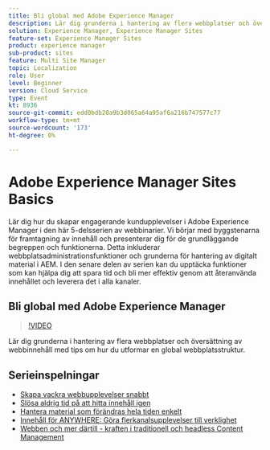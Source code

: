 ```yaml
---
title: Bli global med Adobe Experience Manager
description: Lär dig grunderna i hantering av flera webbplatser och översättning av webbinnehåll med tips om hur du utformar en global webbplatsstruktur.
solution: Experience Manager, Experience Manager Sites
feature-set: Experience Manager Sites
product: experience manager
sub-product: sites
feature: Multi Site Manager
topic: Localization
role: User
level: Beginner
version: Cloud Service
type: Event
kt: 8936
source-git-commit: edd0bdb28a9b3d065a64a95af6a216b747577c77
workflow-type: tm+mt
source-wordcount: '173'
ht-degree: 0%

---
```


# Adobe Experience Manager Sites Basics

Lär dig hur du skapar engagerande kundupplevelser i Adobe Experience Manager i den här 5-delsserien av webbinarier. Vi börjar med byggstenarna för framtagning av innehåll och presenterar dig för de grundläggande begreppen och funktionerna. Detta inkluderar webbplatsadministrationsfunktioner och grunderna för hantering av digitalt material i AEM. I den senare delen av serien kan du upptäcka funktioner som kan hjälpa dig att spara tid och bli mer effektiv genom att återanvända innehållet och leverera det i alla kanaler.

## Bli global med Adobe Experience Manager

>[!VIDEO](https://video.tv.adobe.com/v/336981/?quality=12&learn=on&hidetitle=true)

Lär dig grunderna i hantering av flera webbplatser och översättning av webbinnehåll med tips om hur du utformar en global webbplatsstruktur.

## Serieinspelningar

* [Skapa vackra webbupplevelser snabbt](authoring-fundamentals.md)
* [Slösa aldrig tid på att hitta innehåll igen](media-library-administration.md)
* [Hantera material som förändras hela tiden enkelt](collaboration-tools.md)
* [Innehåll för ANYWHERE: Göra flerkanalsupplevelser till verklighet](omnichannel-experiences.md)
* [Webben och mer därtill - kraften i traditionell och headless Content Management](traditional-headless-content-management.md)
